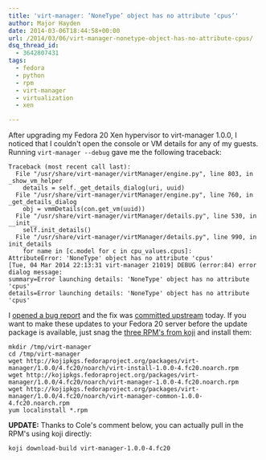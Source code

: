 ```yaml
---
title: 'virt-manager: ‘NoneType’ object has no attribute ‘cpus’'
author: Major Hayden
date: 2014-03-06T18:44:58+00:00
url: /2014/03/06/virt-manager-nonetype-object-has-no-attribute-cpus/
dsq_thread_id:
  - 3642807431
tags:
  - fedora
  - python
  - rpm
  - virt-manager
  - virtualization
  - xen

---
```

After upgrading my Fedora 20 Xen hypervisor to virt-manager 1.0.0, I noticed that I couldn't open the console or VM details for any of my guests. Running `virt-manager --debug` gave me the following traceback:

```
Traceback (most recent call last):
  File "/usr/share/virt-manager/virtManager/engine.py", line 803, in _show_vm_helper
    details = self._get_details_dialog(uri, uuid)
  File "/usr/share/virt-manager/virtManager/engine.py", line 760, in _get_details_dialog
    obj = vmmDetails(con.get_vm(uuid))
  File "/usr/share/virt-manager/virtManager/details.py", line 530, in __init__
    self.init_details()
  File "/usr/share/virt-manager/virtManager/details.py", line 990, in init_details
    for name in [c.model for c in cpu_values.cpus]:
AttributeError: 'NoneType' object has no attribute 'cpus'
[Tue, 04 Mar 2014 22:13:31 virt-manager 21019] DEBUG (error:84) error dialog message:
summary=Error launching details: 'NoneType' object has no attribute 'cpus'
details=Error launching details: 'NoneType' object has no attribute 'cpus'
```

I [opened a bug report][1] and the fix was [committed upstream][2] today. If you want to make these updates to your Fedora 20 server before the update package is available, just snag the [three RPM's from koji][3] and install them:

```
mkdir /tmp/virt-manager
cd /tmp/virt-manager
wget http://kojipkgs.fedoraproject.org/packages/virt-manager/1.0.0/4.fc20/noarch/virt-install-1.0.0-4.fc20.noarch.rpm
wget http://kojipkgs.fedoraproject.org/packages/virt-manager/1.0.0/4.fc20/noarch/virt-manager-1.0.0-4.fc20.noarch.rpm
wget http://kojipkgs.fedoraproject.org/packages/virt-manager/1.0.0/4.fc20/noarch/virt-manager-common-1.0.0-4.fc20.noarch.rpm
yum localinstall *.rpm
```

**UPDATE:** Thanks to Cole's comment below, you can actually pull in the RPM's using koji directly:

```
koji download-build virt-manager-1.0.0-4.fc20
```

 [1]: https://bugzilla.redhat.com/show_bug.cgi?id=1072704
 [2]: https://git.fedorahosted.org/cgit/virt-manager.git/commit/?id=b078ba8c3d69b62fe748d9182babef8971914277
 [3]: http://koji.fedoraproject.org/koji/buildinfo?buildID=502966
